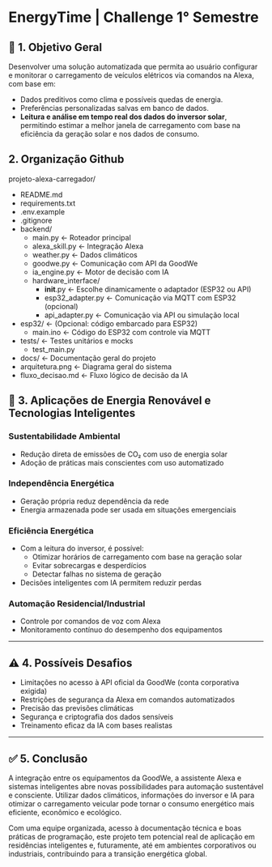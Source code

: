 # EnergyTime | Challenge 1° Semestre

## 🎯 1. Objetivo Geral

Desenvolver uma solução automatizada que permita ao usuário configurar e monitorar o carregamento de veículos elétricos via comandos na Alexa, com base em:

- Dados preditivos como clima e possíveis quedas de energia.
- Preferências personalizadas salvas em banco de dados.
- **Leitura e análise em tempo real dos dados do inversor solar**, permitindo estimar a melhor janela de carregamento com base na eficiência da geração solar e nos dados de consumo.

## 2. Organização Github

projeto-alexa-carregador/
- README.md
- requirements.txt
- .env.example
- .gitignore
- backend/
  - main.py ← Roteador principal
  - alexa_skill.py ← Integração Alexa
  - weather.py ← Dados climáticos
  - goodwe.py ← Comunicação com API da GoodWe
  - ia_engine.py ← Motor de decisão com IA
  - hardware_interface/
    - __init__.py ← Escolhe dinamicamente o adaptador (ESP32 ou API)
    - esp32_adapter.py ← Comunicação via MQTT com ESP32 (opcional)
    - api_adapter.py ← Comunicação via API ou simulação local
- esp32/ ← (Opcional: código embarcado para ESP32)
  - main.ino ← Código do ESP32 com controle via MQTT
- tests/ ← Testes unitários e mocks
  - test_main.py
- docs/ ← Documentação geral do projeto
- arquitetura.png ← Diagrama geral do sistema
- fluxo_decisao.md ← Fluxo lógico de decisão da IA


## 🔋 3. Aplicações de Energia Renovável e Tecnologias Inteligentes

### Sustentabilidade Ambiental

- Redução direta de emissões de CO₂ com uso de energia solar
- Adoção de práticas mais conscientes com uso automatizado

### Independência Energética

- Geração própria reduz dependência da rede
- Energia armazenada pode ser usada em situações emergenciais

### Eficiência Energética

- Com a leitura do inversor, é possível:
    - Otimizar horários de carregamento com base na geração solar
    - Evitar sobrecargas e desperdícios
    - Detectar falhas no sistema de geração
- Decisões inteligentes com IA permitem reduzir perdas

### Automação Residencial/Industrial

- Controle por comandos de voz com Alexa
- Monitoramento contínuo do desempenho dos equipamentos

---

## ⚠️ 4. Possíveis Desafios

- Limitações no acesso à API oficial da GoodWe (conta corporativa exigida)
- Restrições de segurança da Alexa em comandos automatizados
- Precisão das previsões climáticas
- Segurança e criptografia dos dados sensíveis
- Treinamento eficaz da IA com bases realistas

---

## ✅ 5. Conclusão

A integração entre os equipamentos da GoodWe, a assistente Alexa e sistemas inteligentes abre novas possibilidades para automação sustentável e consciente. Utilizar dados climáticos, informações do inversor e IA para otimizar o carregamento veicular pode tornar o consumo energético mais eficiente, econômico e ecológico.

Com uma equipe organizada, acesso à documentação técnica e boas práticas de programação, este projeto tem potencial real de aplicação em residências inteligentes e, futuramente, até em ambientes corporativos ou industriais, contribuindo para a transição energética global.
